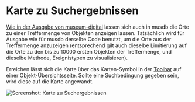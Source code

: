 # Karte zu Suchergebnissen

[Wie in der Ausgabe von museum-digital](../../Ausgabe/Suche/Objekte-auf-Karte.md) lassen sich auch in musdb die Orte zu einer Treffermenge von Objekten anzeigen lassen. Tatsächlich wird für Ausgabe wie für musdb derselbe Code benutzt, um die Orte aus der Treffermenge anzuzeigen (entsprechend gilt auch dieselbe Limitierung auf die Orte zu den bis zu 10000 ersten Objekten der Treffermenge, und dieselbe Methode, Ereignistypen zu visualisieren).

Erreichen lässt sich die Karte über das Karten-Symbol in der [Toolbar](../UI/toolbar.md) auf einer Objekt-Übersichtsseite. Sollte eine Suchbedingung gegeben sein, wird diese auf die Karte angewandt.

![Screenshot: Karte zu Suchergebnissen](../../assets/musdb/objects-list/Objekte-Karte.avif)
